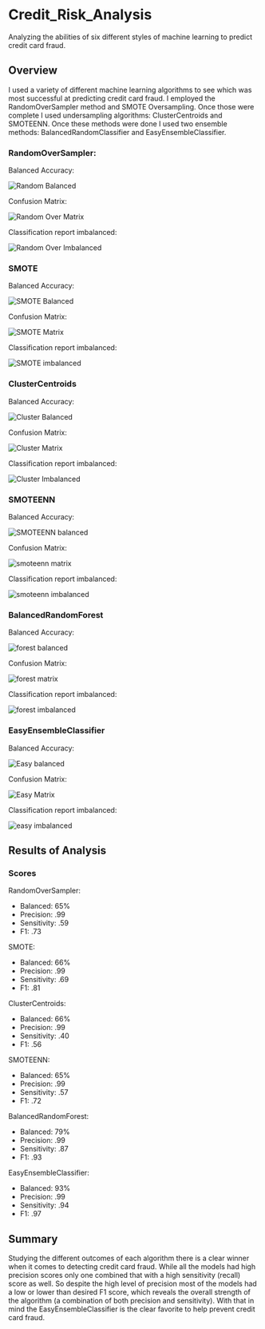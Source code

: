 # Credit_Risk_Analysis

Analyzing the abilities of six different styles of machine learning to predict credit card fraud.

## Overview

I used a variety of different machine learning algorithms to see which was most successful at predicting credit card fraud. I employed the RandomOverSampler method and SMOTE Oversampling. Once those were complete I used undersampling algorithms: ClusterCentroids and SMOTEENN. Once these methods were done I used two ensemble methods: BalancedRandomClassifier and EasyEnsembleClassifier.

### RandomOverSampler:

Balanced Accuracy: 

![Random Balanced](https://user-images.githubusercontent.com/115502048/221288536-f54ee9f1-e74d-4b84-8fe0-f5bbc3548556.png)

Confusion Matrix: 

![Random Over Matrix](https://user-images.githubusercontent.com/115502048/221288576-248fd8c5-e145-4fe3-8739-4597907ca932.png)

Classification report imbalanced:

![Random Over Imbalanced](https://user-images.githubusercontent.com/115502048/221288618-01f29dc7-911c-4dfa-9b26-9bd9a92c0865.png)

### SMOTE

Balanced Accuracy: 

![SMOTE Balanced](https://user-images.githubusercontent.com/115502048/221288691-2811f932-d6fa-445a-830b-586fdffd1c03.png)

Confusion Matrix: 

![SMOTE Matrix](https://user-images.githubusercontent.com/115502048/221288740-dc2e218b-d864-42e5-ad94-4c4b0a125172.png)

Classification report imbalanced:

![SMOTE imbalanced](https://user-images.githubusercontent.com/115502048/221288775-961b54a5-81fd-44ad-bf67-fef56ce5b2b6.png)

### ClusterCentroids

Balanced Accuracy: 

![Cluster Balanced](https://user-images.githubusercontent.com/115502048/221288969-c55f963f-2988-42f1-96d4-2021a78ef1c6.png)

Confusion Matrix: 

![Cluster Matrix](https://user-images.githubusercontent.com/115502048/221289046-a98d9e4b-4514-4f7a-a579-42e124bb88f1.png)

Classification report imbalanced:

![Cluster Imbalanced](https://user-images.githubusercontent.com/115502048/221289139-f7a0c35c-d9f1-4c82-8ad5-e611ad4d49fd.png)

### SMOTEENN

Balanced Accuracy: 

![SMOTEENN balanced](https://user-images.githubusercontent.com/115502048/221289231-cd5cd8ae-5bf5-4982-9e3d-28d3e8d355d7.png)

Confusion Matrix: 

![smoteenn matrix](https://user-images.githubusercontent.com/115502048/221289306-05bddf0a-082c-4661-9762-e2411556d368.png)

Classification report imbalanced:

![smoteenn imbalanced](https://user-images.githubusercontent.com/115502048/221289369-b1af6a28-1723-41ef-bc92-6da347a0b8d8.png)

### BalancedRandomForest

Balanced Accuracy: 

![forest balanced](https://user-images.githubusercontent.com/115502048/221289432-e8eb7f47-d99e-413b-8fdd-f1e9bba88083.png)

Confusion Matrix: 

![forest matrix](https://user-images.githubusercontent.com/115502048/221289485-334c04fd-307d-4dc3-af60-9e5838c58e64.png)

Classification report imbalanced:

![forest imbalanced](https://user-images.githubusercontent.com/115502048/221289535-b67a9c5a-6059-4b5e-97ee-8699bb9823e2.png)

### EasyEnsembleClassifier

Balanced Accuracy: 

![Easy balanced](https://user-images.githubusercontent.com/115502048/221289634-0952bb95-d60b-4ed8-8419-180ca88fcb9f.png)

Confusion Matrix: 

![Easy Matrix](https://user-images.githubusercontent.com/115502048/221289702-a3fd7511-42dc-44bd-9995-2a6af87e7eed.png)

Classification report imbalanced:

![easy imbalanced](https://user-images.githubusercontent.com/115502048/221289827-4c33e421-e2fa-4c48-bf3e-c4aec7680fe1.png)

## Results of Analysis

### Scores

RandomOverSampler:
* Balanced: 65%
* Precision: .99
* Sensitivity: .59
* F1: .73

SMOTE:
* Balanced: 66%
* Precision: .99
* Sensitivity: .69
* F1: .81

ClusterCentroids:
* Balanced: 66%
* Precision: .99
* Sensitivity: .40
* F1: .56

SMOTEENN:
* Balanced: 65%
* Precision: .99
* Sensitivity: .57
* F1: .72

BalancedRandomForest:
* Balanced: 79%
* Precision: .99
* Sensitivity: .87
* F1: .93

EasyEnsembleClassifier:
* Balanced: 93%
* Precision: .99
* Sensitivity: .94
* F1: .97


## Summary

Studying the different outcomes of each algorithm there is a clear winner when it comes to detecting credit card fraud. While all the models had high precision scores only one combined that with a high sensitivity (recall) score as well. So despite the high level of precision most of the models had a low or lower than desired F1 score, which reveals the overall strength of the algorithm (a combination of both precision and sensitivity). With that in mind the EasyEnsembleClassifier is the clear favorite to help prevent credit card fraud.


